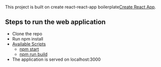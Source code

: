 This project is built on create react-react-app boilerplate[Create React App](https://github.com/facebookincubator/create-react-app).

## Steps to run the web application

- Clone the repo
- Run npm install
- [Available Scripts](#available-scripts)
  - [npm start](#npm-start)
  - [npm run build](#npm-run-build)
- The application is served on localhost:3000
